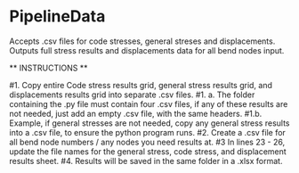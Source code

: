 # PipelineData
Accepts .csv files for code stresses, general streses and displacements. Outputs full stress results and displacements data for all bend nodes input. 

** INSTRUCTIONS **

#1. Copy entire Code stress results grid, general stress results grid, and displacements results grid into separate .csv files.
    #1. a. The folder containing the .py file must contain four .csv files, if any of these results are not needed, just add an empty .csv file, with the same headers.
    #1.b. Example, if general stresses are not needed, copy any general stress results into a .csv file, to ensure the python program runs.
#2. Create a .csv file for all bend node numbers / any nodes you need results at.
#3 In lines 23 - 26, update the file names for the general stress, code stress, and displacement results sheet.
#4. Results will be saved in the same folder in a .xlsx format.





